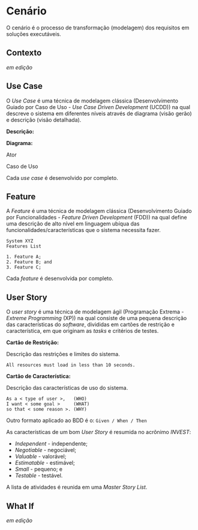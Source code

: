 # Cenário

O cenário é o processo de transformação \(modelagem\) dos requisitos em soluções executáveis.

## Contexto

_em edição_

## Use Case

O _Use Case_ é uma técnica de modelagem clássica \(Desenvolvimento Guiado por Caso de Uso - _Use Case Driven Development_ \(UCDD\)\) na qual descreve o sistema em diferentes níveis através de diagrama \(visão gerão\) e descrição \(visão detalhada\).

**Descrição:**

**Diagrama:**

Ator

Caso de Uso

Cada _use case_ é desenvolvido por completo.

## Feature

A _Feature_ é uma técnica de modelagem clássica \(Desenvolvimento Guiado por Funcionalidades - _Feature Driven Development_ \(FDD\)\) na qual define uma descrição de alto nível em linguagem ubíqua das funcionalidades\/características que o sistema necessita fazer.

```
System XYZ
Features List

1. Feature A;
2. Feature B; and
3. Feature C;
```

Cada _feature_ é desenvolvida por completo.

## User Story

O _user story_ é uma técnica de modelagem ágil \(Programação Extrema - _Extreme Programming_ \(XP\)\) na qual consiste de uma pequena descrição das características do _software_, divididas em cartões de restrição e característica, em que originam as _tasks_ e critérios de testes.

**Cartão de Restrição:**

Descrição das restrições e limites do sistema.

```
All resources must load in less than 10 seconds.
```

**Cartão de Característica:**

Descrição das características de uso do sistema.

```
As a < type of user >,   (WHO)
I want < some goal >     (WHAT)
so that < some reason >. (WHY)
```

Outro formato aplicado ao BDD é o: `Given / When / Then`

As características de um bom _User Story_ é resumida no acrônimo _INVEST_:

* _Independent_ - independente;
* _Negotiable_ - negociável;
* _Valuable_ - valorável;
* _Estimatable_ - estimável;
* _Small_ - pequeno; e
* _Testable_ - testável.

A lista de atividades é reunida em uma _Master Story List_.

## What If

_em edição_

